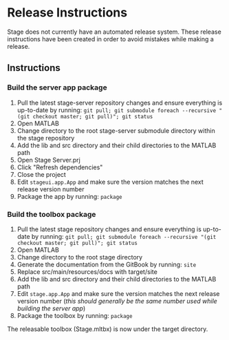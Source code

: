 # Release Instructions

Stage does not currently have an automated release system. These release instructions have been created in order to avoid mistakes while making a release.

## Instructions

### Build the server app package
1. Pull the latest stage-server repository changes and ensure everything is up-to-date by running: `git pull; git submodule foreach --recursive "(git checkout master; git pull)"; git status`
1. Open MATLAB
1. Change directory to the root stage-server submodule directory within the stage repository
1. Add the lib and src directory and their child directories to the MATLAB path
1. Open Stage Server.prj
1. Click "Refresh dependencies"
1. Close the project
1. Edit `stageui.app.App` and make sure the version matches the next release version number
1. Package the app by running: `package`

### Build the toolbox package
1. Pull the latest stage repository changes and ensure everything is up-to-date by running: `git pull; git submodule foreach --recursive "(git checkout master; git pull)"; git status`
1. Open MATLAB
1. Change directory to the root stage directory
1. Generate the documentation from the GitBook by running: `site`
1. Replace src/main/resources/docs with target/site
1. Add the lib and src directory and their child directories to the MATLAB path
1. Edit `stage.app.App` and make sure the version matches the next release version number (*this should generally be the same number used while building the server app*)
1. Package the toolbox by running: `package`

The releasable toolbox (Stage.mltbx) is now under the target directory.
